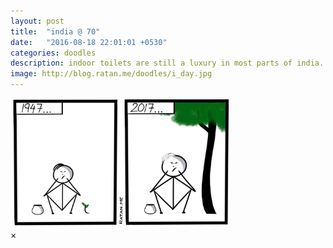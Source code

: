 ```yaml
---
layout: post
title:  "india @ 70"
date:   "2016-08-18 22:01:01 +0530"
categories: doodles
description: indoor toilets are still a luxury in most parts of india.
image: http://blog.ratan.me/doodles/i_day.jpg
---
```

<img id="myImg" style="border: 0px solid #000000;" src="/doodles/i_day.jpg" alt="" width="70%" height="70%">

<div id="myModal" class="modal">
  <span class="close">×</span>
  <img class="modal-content" id="img01" style="border: 0px solid #000000;">
  <div id="caption"></div>
</div>
